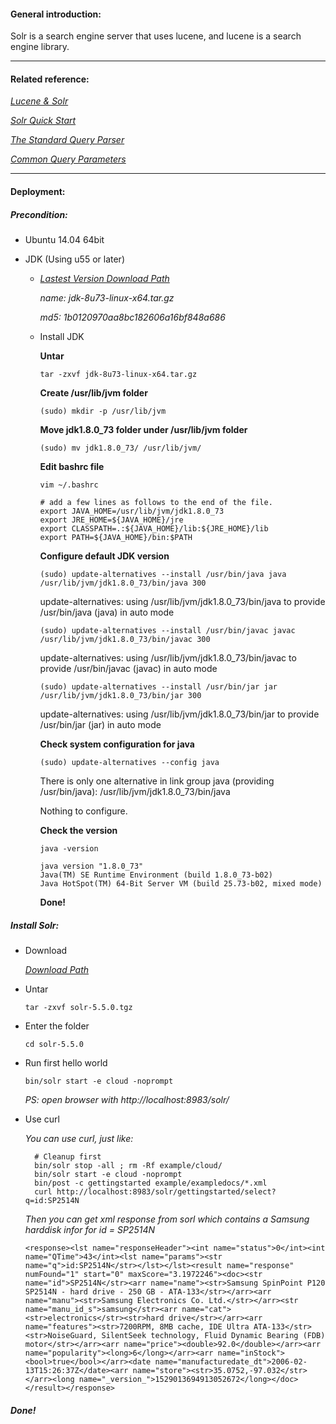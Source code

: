 #### General introduction:
Solr is a search engine server that uses lucene, and lucene is a search engine library.<p>

***

#### Related reference:
[*Lucene & Solr*](https://github.com/apache/lucene-solr)<p>
[*Solr Quick Start*](http://lucene.apache.org/solr/quickstart.html)<p>
[*The Standard Query Parser*](https://cwiki.apache.org/confluence/display/solr/The+Standard+Query+Parser#TheStandardQueryParser-SpecifyingTermsfortheStandardQueryParser)<p>
[*Common Query Parameters*](https://cwiki.apache.org/confluence/display/solr/Common+Query+Parameters)
  
***

#### Deployment:
##### Precondition:
+ Ubuntu 14.04 64bit<p>
+ JDK (Using u55 or later)<p>
  - [*Lastest Version Download Path*](http://www.oracle.com/technetwork/cn/java/javase/downloads/jdk8-downloads-2133151-zhs.html)<p>
        *name: jdk-8u73-linux-x64.tar.gz*<p>
        *md5: 1b0120970aa8bc182606a16bf848a686*<p>
  - Install JDK<p>
    **Untar**<p>
    `tar -zxvf jdk-8u73-linux-x64.tar.gz`<p>

    **Create /usr/lib/jvm folder**<p>
    `(sudo) mkdir -p /usr/lib/jvm`<p>
    
    **Move jdk1.8.0_73 folder under /usr/lib/jvm folder**<p>
    `(sudo) mv jdk1.8.0_73/ /usr/lib/jvm/`<p>

    **Edit bashrc file**<p>
    `vim ~/.bashrc`<p>

        # add a few lines as follows to the end of the file. 
        export JAVA_HOME=/usr/lib/jvm/jdk1.8.0_73
        export JRE_HOME=${JAVA_HOME}/jre
        export CLASSPATH=.:${JAVA_HOME}/lib:${JRE_HOME}/lib
        export PATH=${JAVA_HOME}/bin:$PATH

    **Configure default JDK version**<p>
    `(sudo) update-alternatives --install /usr/bin/java java /usr/lib/jvm/jdk1.8.0_73/bin/java 300`<p>
    update-alternatives: using /usr/lib/jvm/jdk1.8.0_73/bin/java to provide /usr/bin/java (java) in auto mode<p>

    `(sudo) update-alternatives --install /usr/bin/javac javac /usr/lib/jvm/jdk1.8.0_73/bin/javac 300`<p>
    update-alternatives: using /usr/lib/jvm/jdk1.8.0_73/bin/javac to provide /usr/bin/javac (javac) in auto mode

    `(sudo) update-alternatives --install /usr/bin/jar jar /usr/lib/jvm/jdk1.8.0_73/bin/jar 300`<p>
    update-alternatives: using /usr/lib/jvm/jdk1.8.0_73/bin/jar to provide /usr/bin/jar (jar) in auto mode

    **Check system configuration for java**<p>
    `(sudo) update-alternatives --config java`<p>
    There is only one alternative in link group java (providing /usr/bin/java): /usr/lib/jvm/jdk1.8.0_73/bin/java<p>
    Nothing to configure.

    **Check the version**<p>
    `java -version`<p>
    
        java version "1.8.0_73"
        Java(TM) SE Runtime Environment (build 1.8.0_73-b02)
        Java HotSpot(TM) 64-Bit Server VM (build 25.73-b02, mixed mode)

    **Done!**<p>
    
##### Install Solr:
+ Download<p>
[*Download Path*](http://apache.opencas.org/lucene/solr/5.5.0/solr-5.5.0.tgz)
+ Untar<p>
`tar -zxvf solr-5.5.0.tgz`<p>
+ Enter the folder<p>
`cd solr-5.5.0`<p>
+ Run first hello world<p>
`bin/solr start -e cloud -noprompt`<p>
*PS: open browser with http://localhost:8983/solr/*<p>

+ Use curl<p>
*You can use curl, just like:*<p>

        # Cleanup first
        bin/solr stop -all ; rm -Rf example/cloud/
        bin/solr start -e cloud -noprompt
        bin/post -c gettingstarted example/exampledocs/*.xml
        curl http://localhost:8983/solr/gettingstarted/select?q=id:SP2514N

    *Then you can get xml response from sorl which contains a Samsung harddisk infor for id = SP2514N*<p>
    `<response><lst name="responseHeader"><int name="status">0</int><int name="QTime">43</int><lst name="params"><str name="q">id:SP2514N</str></lst></lst><result name="response" numFound="1" start="0" maxScore="3.1972246"><doc><str name="id">SP2514N</str><arr name="name"><str>Samsung SpinPoint P120 SP2514N - hard drive - 250 GB - ATA-133</str></arr><arr name="manu"><str>Samsung Electronics Co. Ltd.</str></arr><str name="manu_id_s">samsung</str><arr name="cat"><str>electronics</str><str>hard drive</str></arr><arr name="features"><str>7200RPM, 8MB cache, IDE Ultra ATA-133</str><str>NoiseGuard, SilentSeek technology, Fluid Dynamic Bearing (FDB) motor</str></arr><arr name="price"><double>92.0</double></arr><arr name="popularity"><long>6</long></arr><arr name="inStock"><bool>true</bool></arr><date name="manufacturedate_dt">2006-02-13T15:26:37Z</date><arr name="store"><str>35.0752,-97.032</str></arr><long name="_version_">1529013694913052672</long></doc></result></response>`<p>

##### Done!
